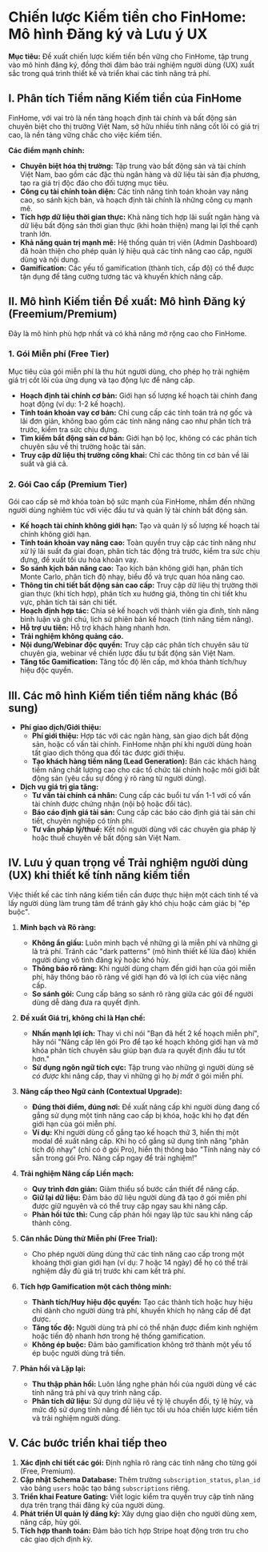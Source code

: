 # Chiến lược Kiếm tiền cho FinHome: Mô hình Đăng ký và Lưu ý UX

**Mục tiêu:** Đề xuất chiến lược kiếm tiền bền vững cho FinHome, tập trung vào mô hình đăng ký, đồng thời đảm bảo trải nghiệm người dùng (UX) xuất sắc trong quá trình thiết kế và triển khai các tính năng trả phí.

## I. Phân tích Tiềm năng Kiếm tiền của FinHome

FinHome, với vai trò là nền tảng hoạch định tài chính và bất động sản chuyên biệt cho thị trường Việt Nam, sở hữu nhiều tính năng cốt lõi có giá trị cao, là nền tảng vững chắc cho việc kiếm tiền.

**Các điểm mạnh chính:**

*   **Chuyên biệt hóa thị trường:** Tập trung vào bất động sản và tài chính Việt Nam, bao gồm các đặc thù ngân hàng và dữ liệu tài sản địa phương, tạo ra giá trị độc đáo cho đối tượng mục tiêu.
*   **Công cụ tài chính toàn diện:** Các tính năng tính toán khoản vay nâng cao, so sánh kịch bản, và hoạch định tài chính là những công cụ mạnh mẽ.
*   **Tích hợp dữ liệu thời gian thực:** Khả năng tích hợp lãi suất ngân hàng và dữ liệu bất động sản thời gian thực (khi hoàn thiện) mang lại lợi thế cạnh tranh lớn.
*   **Khả năng quản trị mạnh mẽ:** Hệ thống quản trị viên (Admin Dashboard) đã hoàn thiện cho phép quản lý hiệu quả các tính năng cao cấp, người dùng và nội dung.
*   **Gamification:** Các yếu tố gamification (thành tích, cấp độ) có thể được tận dụng để tăng cường tương tác và khuyến khích nâng cấp.

## II. Mô hình Kiếm tiền Đề xuất: Mô hình Đăng ký (Freemium/Premium)

Đây là mô hình phù hợp nhất và có khả năng mở rộng cao cho FinHome.

### 1. Gói Miễn phí (Free Tier)

Mục tiêu của gói miễn phí là thu hút người dùng, cho phép họ trải nghiệm giá trị cốt lõi của ứng dụng và tạo động lực để nâng cấp.

*   **Hoạch định tài chính cơ bản:** Giới hạn số lượng kế hoạch tài chính đang hoạt động (ví dụ: 1-2 kế hoạch).
*   **Tính toán khoản vay cơ bản:** Chỉ cung cấp các tính toán trả nợ gốc và lãi đơn giản, không bao gồm các tính năng nâng cao như phân tích trả trước, kiểm tra sức chịu đựng.
*   **Tìm kiếm bất động sản cơ bản:** Giới hạn bộ lọc, không có các phân tích chuyên sâu về thị trường hoặc tài sản.
*   **Truy cập dữ liệu thị trường công khai:** Chỉ các thông tin cơ bản về lãi suất và giá cả.

### 2. Gói Cao cấp (Premium Tier)

Gói cao cấp sẽ mở khóa toàn bộ sức mạnh của FinHome, nhắm đến những người dùng nghiêm túc với việc đầu tư và quản lý tài chính bất động sản.

*   **Kế hoạch tài chính không giới hạn:** Tạo và quản lý số lượng kế hoạch tài chính không giới hạn.
*   **Tính toán khoản vay nâng cao:** Toàn quyền truy cập các tính năng như xử lý lãi suất đa giai đoạn, phân tích tác động trả trước, kiểm tra sức chịu đựng, đề xuất tối ưu hóa khoản vay.
*   **So sánh kịch bản nâng cao:** Tạo kịch bản không giới hạn, phân tích Monte Carlo, phân tích độ nhạy, biểu đồ và trực quan hóa nâng cao.
*   **Thông tin chi tiết bất động sản cao cấp:** Truy cập dữ liệu thị trường thời gian thực (khi tích hợp), phân tích xu hướng giá, thông tin chi tiết khu vực, phân tích tài sản chi tiết.
*   **Hoạch định hợp tác:** Chia sẻ kế hoạch với thành viên gia đình, tính năng bình luận và ghi chú, lịch sử phiên bản kế hoạch (tính năng tiềm năng).
*   **Hỗ trợ ưu tiên:** Hỗ trợ khách hàng nhanh hơn.
*   **Trải nghiệm không quảng cáo.**
*   **Nội dung/Webinar độc quyền:** Truy cập các phân tích chuyên sâu từ chuyên gia, webinar về chiến lược đầu tư bất động sản Việt Nam.
*   **Tăng tốc Gamification:** Tăng tốc độ lên cấp, mở khóa thành tích/huy hiệu độc quyền.

## III. Các mô hình Kiếm tiền tiềm năng khác (Bổ sung)

*   **Phí giao dịch/Giới thiệu:**
    *   **Phí giới thiệu:** Hợp tác với các ngân hàng, sàn giao dịch bất động sản, hoặc cố vấn tài chính. FinHome nhận phí khi người dùng hoàn tất giao dịch thông qua đối tác được giới thiệu.
    *   **Tạo khách hàng tiềm năng (Lead Generation):** Bán các khách hàng tiềm năng chất lượng cao cho các tổ chức tài chính hoặc môi giới bất động sản (yêu cầu sự đồng ý rõ ràng từ người dùng).
*   **Dịch vụ giá trị gia tăng:**
    *   **Tư vấn tài chính cá nhân:** Cung cấp các buổi tư vấn 1-1 với cố vấn tài chính được chứng nhận (nội bộ hoặc đối tác).
    *   **Báo cáo định giá tài sản:** Cung cấp các báo cáo định giá tài sản chi tiết, chuyên nghiệp có tính phí.
    *   **Tư vấn pháp lý/thuế:** Kết nối người dùng với các chuyên gia pháp lý hoặc thuế chuyên về bất động sản Việt Nam.

## IV. Lưu ý quan trọng về Trải nghiệm người dùng (UX) khi thiết kế tính năng kiếm tiền

Việc thiết kế các tính năng kiếm tiền cần được thực hiện một cách tinh tế và lấy người dùng làm trung tâm để tránh gây khó chịu hoặc cảm giác bị "ép buộc".

1.  **Minh bạch và Rõ ràng:**
    *   **Không ẩn giấu:** Luôn minh bạch về những gì là miễn phí và những gì là trả phí. Tránh các "dark patterns" (mô hình thiết kế lừa đảo) khiến người dùng vô tình đăng ký hoặc khó hủy.
    *   **Thông báo rõ ràng:** Khi người dùng chạm đến giới hạn của gói miễn phí, hãy thông báo rõ ràng về giới hạn đó và lợi ích của việc nâng cấp.
    *   **So sánh gói:** Cung cấp bảng so sánh rõ ràng giữa các gói để người dùng dễ dàng đưa ra quyết định.

2.  **Đề xuất Giá trị, không chỉ là Hạn chế:**
    *   **Nhấn mạnh lợi ích:** Thay vì chỉ nói "Bạn đã hết 2 kế hoạch miễn phí", hãy nói "Nâng cấp lên gói Pro để tạo kế hoạch không giới hạn và mở khóa phân tích chuyên sâu giúp bạn đưa ra quyết định đầu tư tốt hơn."
    *   **Sử dụng ngôn ngữ tích cực:** Tập trung vào những gì người dùng sẽ *có được* khi nâng cấp, thay vì những gì họ *bị mất* ở gói miễn phí.

3.  **Nâng cấp theo Ngữ cảnh (Contextual Upgrade):**
    *   **Đúng thời điểm, đúng nơi:** Đề xuất nâng cấp khi người dùng đang cố gắng sử dụng một tính năng cao cấp bị khóa, hoặc khi họ đạt đến giới hạn của gói miễn phí.
    *   **Ví dụ:** Khi người dùng cố gắng tạo kế hoạch thứ 3, hiển thị một modal đề xuất nâng cấp. Khi họ cố gắng sử dụng tính năng "phân tích độ nhạy" (chỉ có ở gói Pro), hiển thị thông báo "Tính năng này có sẵn trong gói Pro. Nâng cấp ngay để trải nghiệm!"

4.  **Trải nghiệm Nâng cấp Liền mạch:**
    *   **Quy trình đơn giản:** Giảm thiểu số bước cần thiết để nâng cấp.
    *   **Giữ lại dữ liệu:** Đảm bảo dữ liệu người dùng đã tạo ở gói miễn phí được giữ nguyên và có thể truy cập ngay sau khi nâng cấp.
    *   **Phản hồi tức thì:** Cung cấp phản hồi ngay lập tức sau khi nâng cấp thành công.

5.  **Cân nhắc Dùng thử Miễn phí (Free Trial):**
    *   Cho phép người dùng dùng thử các tính năng cao cấp trong một khoảng thời gian giới hạn (ví dụ: 7 hoặc 14 ngày) để họ có thể trải nghiệm đầy đủ giá trị trước khi cam kết trả phí.

6.  **Tích hợp Gamification một cách thông minh:**
    *   **Thành tích/Huy hiệu độc quyền:** Tạo các thành tích hoặc huy hiệu chỉ dành cho người dùng trả phí, khuyến khích họ nâng cấp để đạt được.
    *   **Tăng tốc độ:** Người dùng trả phí có thể nhận được điểm kinh nghiệm hoặc tiến độ nhanh hơn trong hệ thống gamification.
    *   **Không ép buộc:** Đảm bảo gamification không trở thành một yếu tố ép buộc người dùng trả tiền.

7.  **Phản hồi và Lặp lại:**
    *   **Thu thập phản hồi:** Luôn lắng nghe phản hồi của người dùng về các tính năng trả phí và quy trình nâng cấp.
    *   **Phân tích dữ liệu:** Sử dụng dữ liệu về tỷ lệ chuyển đổi, tỷ lệ hủy, và mức độ sử dụng tính năng để liên tục tối ưu hóa chiến lược kiếm tiền và trải nghiệm người dùng.

## V. Các bước triển khai tiếp theo

1.  **Xác định chi tiết các gói:** Định nghĩa rõ ràng các tính năng cho từng gói (Free, Premium).
2.  **Cập nhật Schema Database:** Thêm trường `subscription_status`, `plan_id` vào bảng `users` hoặc tạo bảng `subscriptions` riêng.
3.  **Triển khai Feature Gating:** Viết logic kiểm tra quyền truy cập tính năng dựa trên trạng thái đăng ký của người dùng.
4.  **Phát triển UI quản lý đăng ký:** Xây dựng giao diện cho người dùng xem, nâng cấp, hủy gói.
5.  **Tích hợp thanh toán:** Đảm bảo tích hợp Stripe hoạt động trơn tru cho các giao dịch định kỳ.
